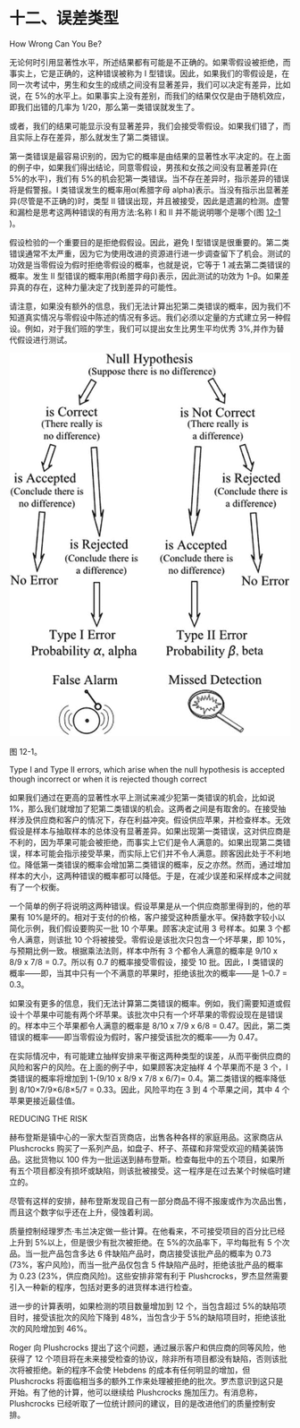# 十二、误差类型

How Wrong Can You Be?

无论何时引用显著性水平，所述结果都有可能是不正确的。如果零假设被拒绝，而事实上，它是正确的，这种错误被称为 I 型错误。因此，如果我们的零假设是，在同一次考试中，男生和女生的成绩之间没有显著差异，我们可以决定有差异，比如说，在 5%的水平上。如果事实上没有差别，而我们的结果仅仅是由于随机效应，即我们出错的几率为 1/20，那么第一类错误就发生了。

或者，我们的结果可能显示没有显著差异，我们会接受零假设。如果我们错了，而且实际上存在差异，那么就发生了第二类错误。

第一类错误是最容易识别的，因为它的概率是由结果的显著性水平决定的。在上面的例子中，如果我们得出结论，同意零假设，男孩和女孩之间没有显著差异(在 5%的水平)，我们有 5%的机会犯第一类错误。当不存在差异时，指示差异的错误将是假警报。I 类错误发生的概率用α(希腊字母 alpha)表示。当没有指示出显著差异(尽管是不正确的)时，类型 II 错误出现，并且被接受，因此是遗漏的检测。虚警和漏检是思考这两种错误的有用方法:名称 I 和 II 并不能说明哪个是哪个(图 [12-1](#Fig1) )。

假设检验的一个重要目的是拒绝假假设。因此，避免 I 型错误是很重要的。第二类错误通常不太严重，因为它为使用改进的资源进行进一步调查留下了机会。测试的功效是当零假设为假时拒绝零假设的概率，也就是说，它等于 1 减去第二类错误的概率。发生 II 型错误的概率用β(希腊字母β)表示，因此测试的功效为 1–β。如果差异真的存在，这种力量决定了找到差异的可能性。

请注意，如果没有额外的信息，我们无法计算出犯第二类错误的概率，因为我们不知道真实情况与零假设中陈述的情况有多远。我们必须以定量的方式建立另一种假设。例如，对于我们班的学生，我们可以提出女生比男生平均优秀 3%,并作为替代假设进行测试。

![A978-1-4842-0184-8_12_Fig1_HTML.jpg](img/A978-1-4842-0184-8_12_Fig1_HTML.jpg)

图 12-1。

Type I and Type II errors, which arise when the null hypothesis is accepted though incorrect or when it is rejected though correct

如果我们通过在更高的显著性水平上测试来减少犯第一类错误的机会，比如说 1%，那么我们就增加了犯第二类错误的机会。这两者之间是有取舍的。在接受抽样涉及供应商和客户的情况下，存在利益冲突。假设供应苹果，并检查样本。无效假设是样本与抽取样本的总体没有显著差异。如果出现第一类错误，这对供应商是不利的，因为苹果可能会被拒绝，而事实上它们是令人满意的。如果出现第二类错误，样本可能会指示接受苹果，而实际上它们并不令人满意。顾客因此处于不利地位。降低第一类错误的概率会增加第二类错误的概率，反之亦然。然而，通过增加样本的大小，这两种错误的概率都可以降低。于是，在减少误差和采样成本之间就有了一个权衡。

一个简单的例子将说明这两种错误。假设苹果是从一个供应商那里得到的，他的苹果有 10%是坏的。相对于支付的价格，客户接受这种质量水平。保持数字较小以简化示例，我们假设要购买一批 10 个苹果。顾客决定试用 3 号样本。如果 3 个都令人满意，则该批 10 个将被接受。零假设是该批次只包含一个坏苹果，即 10%，与预期比例一致。根据乘法法则，样本中所有 3 个都令人满意的概率是 9/10 x 8/9 x 7/8 = 0.7。所以有 0.7 的概率接受零假设，接受 10 批。因此，I 类错误的概率——即，当其中只有一个不满意的苹果时，拒绝该批次的概率——是 1–0.7 = 0.3。

如果没有更多的信息，我们无法计算第二类错误的概率。例如，我们需要知道或假设十个苹果中可能有两个坏苹果。该批次中只有一个坏苹果的零假设现在是错误的。样本中三个苹果都令人满意的概率是 8/10 x 7/9 x 6/8 = 0.47。因此，第二类错误的概率——即当零假设为假时，客户接受该批次的概率——为 0.47。

在实际情况中，有可能建立抽样安排来平衡这两种类型的误差，从而平衡供应商的风险和客户的风险。在上面的例子中，如果顾客决定抽样 4 个苹果而不是 3 个，I 类错误的概率将增加到 1-(9/10 x 8/9 x 7/8 x 6/7)= 0.4。第二类错误的概率降低到 8/10×7/9×6/8×5/7 = 0.33。因此，风险平均在 3 到 4 个苹果之间，其中 4 个苹果更接近最佳值。

REDUCING THE RISK

赫布登斯是镇中心的一家大型百货商店，出售各种各样的家庭用品。这家商店从 Plushcrocks 购买了一系列产品，如盘子、杯子、茶碟和非常受欢迎的精美装饰品。这批货物以 100 件为一批运送到赫布登斯。检查每批中的五个项目，如果所有五个项目都没有损坏或缺陷，则该批被接受。这一程序是在过去某个时候临时建立的。

尽管有这样的安排，赫布登斯发现自己有一部分商品不得不报废或作为次品出售，而且这个数字似乎还在上升，侵蚀着利润。

质量控制经理罗杰·韦兰决定做一些计算。在他看来，不可接受项目的百分比已经上升到 5%以上，但是很少有批次被拒绝。在 5%的次品率下，平均每批有 5 个次品。当一批产品包含多达 6 件缺陷产品时，商店接受该批产品的概率为 0.73 (73%，客户风险)，而当一批产品仅包含 5 件缺陷产品时，拒绝该批产品的概率为 0.23 (23%，供应商风险)。这些安排非常有利于 Plushcrocks，罗杰显然需要引入一种新的程序，包括对更多的进货样本进行检查。

进一步的计算表明，如果检测的项目数量增加到 12 个，当包含超过 5%的缺陷项目时，接受该批次的风险下降到 48%，当包含少于 5%的缺陷项目时，拒绝该批次的风险增加到 46%。

Roger 向 Plushcrocks 提出了这个问题，通过展示客户和供应商的同等风险，他获得了 12 个项目将在未来接受检查的协议，除非所有项目都没有缺陷，否则该批次将被拒绝。新的程序不会使 Hebdens 的成本有任何明显的增加，但 Plushcrocks 将面临相当多的额外工作来处理被拒绝的批次。罗杰意识到这只是开始。有了他的计算，他可以继续给 Plushcrocks 施加压力。有消息称，Plushcrocks 已经听取了一位统计顾问的建议，目的是改进他们的质量控制安排。